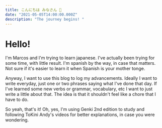 ```yaml
---
title: こんにちは みなさん 👋
date: "2021-05-05T14:00:00.000Z"
description: "The journey begins! "
---
```


# Hello!

I'm Marcos and I'm trying to learn japanese. I've actually been trying for some time, with little result. I'm spanish by the way, in case that matters. Not sure if it's easier to learn it when Spanish is your mother tonge.

Anyway, I want to use this blog to log my advancements. Ideally I want to write everyday, just one or two phrases saying what I've done that day. If I've learned some new verbs or grammar, vocabulary, etc I want to just write a little about that. The idea is that it shouldn't feel like a chore that I have to do.

So yeah, that's it! Oh, yes, I'm using Genki 2nd edition to study and following ToKini Andy's videos for better explanations, in case you were wondering. 


